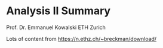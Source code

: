 # Analysis II Summary

Prof. Dr. Emmanuel Kowalski ETH Zurich

Lots of content from https://n.ethz.ch/~breckman/download/
